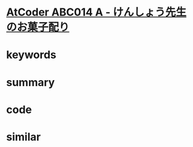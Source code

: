 # [AtCoder ABC014 A - けんしょう先生のお菓子配り](https://atcoder.jp/contests/abc014/tasks/abc014_1)


# keywords

# summary


# code 


# similar